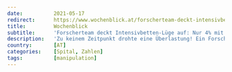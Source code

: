 ```yaml
---
date:          2021-05-17
redirect:      https://www.wochenblick.at/forscherteam-deckt-intensivbetten-luege-auf-nur-4-mit-corona-patienten-belegt/
title:         Wochenblick
subtitle:      'Forscherteam deckt Intensivbetten-Lüge auf: Nur 4% mit Corona-Patienten belegt!'
description:   'Zu keinem Zeitpunkt drohte eine Überlastung! Ein Forschungsbericht wie auch das deutsche Gesundheitsministeriums sprechen von vierprozentiger Intensivauslastung. Wurden Statistiken manipuliert und Subventionsbetrug begangen?'
country:       [AT]
categories:    [Spital, Zahlen]
tags:          [manipulation]
---
```

